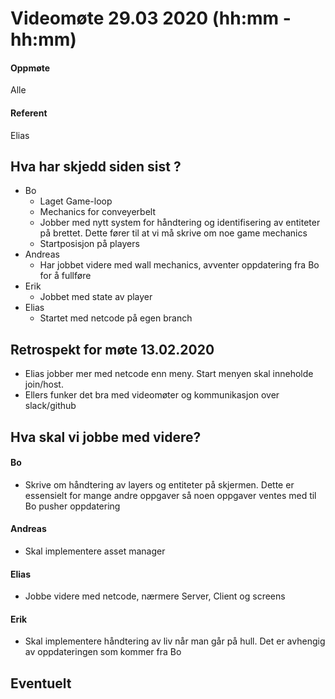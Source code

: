 # Videomøte 29.03 2020 (hh:mm - hh:mm)

#### Oppmøte
Alle

#### Referent
Elias

## Hva har skjedd siden sist ?
 - Bo
    - Laget Game-loop 
    - Mechanics for conveyerbelt
    - Jobber med nytt system for håndtering og identifisering av entiteter på brettet. Dette fører til at vi må skrive om noe game mechanics
    - Startposisjon på players
 - Andreas
    - Har jobbet videre med wall mechanics, avventer oppdatering fra Bo for å fullføre
 - Erik
    - Jobbet med state av player
 - Elias 
    - Startet med netcode på egen branch
    
## Retrospekt for møte 13.02.2020
 - Elias jobber mer med netcode enn meny. Start menyen skal inneholde join/host.
 - Ellers funker det bra med videomøter og kommunikasjon over slack/github

## Hva skal vi jobbe  med videre?

#### Bo
- Skrive om håndtering av layers og entiteter på skjermen. Dette er essensielt for mange andre oppgaver så noen oppgaver ventes med til Bo pusher oppdatering

#### Andreas 
- Skal implementere asset manager

#### Elias
- Jobbe videre med netcode, nærmere Server, Client og screens

#### Erik
- Skal implementere håndtering av liv når man går på hull. Det er avhengig av oppdateringen som kommer fra Bo

## Eventuelt
